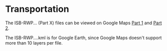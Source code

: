 # Transportation

The ISB-RWP... (Part X) files can be viewed on Google Maps [Part 1](https://www.google.com/maps/d/viewer?mid=11hPtIINbUARDy6yFqlxAQD4ShHU) and [Part 2](https://www.google.com/maps/d/viewer?mid=1mHWPUpKefwySEKd1yH1F2mRyRTg). 

The ISB-RWP....kml is for Google Earth, since Google Maps doesn't support more than 10 layers per file. 
